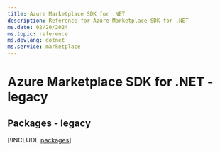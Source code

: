 ```yaml
---
title: Azure Marketplace SDK for .NET
description: Reference for Azure Marketplace SDK for .NET
ms.date: 02/20/2024
ms.topic: reference
ms.devlang: dotnet
ms.service: marketplace
---
```

# Azure Marketplace SDK for .NET - legacy
## Packages - legacy
[!INCLUDE [packages](marketplace-index.md)]